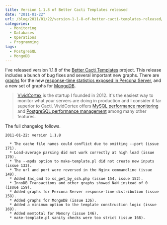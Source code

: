 ```yaml
---
title: Version 1.1.8 of Better Cacti Templates released
date: "2011-01-22"
url: /blog/2011/01/22/version-1-1-8-of-better-cacti-templates-released/
categories:
  - Monitoring
  - Databases
  - Operations
  - Programming
tags:
  - PostgreSQL
  - MongoDB
---
```

I've released version 1.1.8 of the [Better Cacti Templates](http://code.google.com/p/mysql-cacti-templates/) project. This release includes a bunch of bug fixes and several important new graphs. There are [graphs](http://code.google.com/p/mysql-cacti-templates/wiki/MySQLTemplates#MySQL_Query_Response_Time_%28Microseconds%29) for the new [response-time statistics exposed in Percona Server](http://www.percona.com/docs/wiki/percona-server:features:response_time_distribution), and a new set of graphs for [MongoDB](http://code.google.com/p/mysql-cacti-templates/wiki/MongoDBTemplates).

> [VividCortex](https://vividcortex.com/) is the startup I founded in 2012. It's the easiest way to monitor what
> your servers are doing in production and I consider it far superior to Cacti. VividCortex offers [MySQL performance
> monitoring](https://vividcortex.com/monitoring/mysql/) and [PostgreSQL
> performance management](https://vividcortex.com/monitoring/postgres/) among many
> other features.

The full changelog follows.

```
2011-01-22: version 1.1.8

  * The cache file names could conflict due to omitting --port (issue 171).
  * Load-average parsing did not work correctly at high load (issue 170).
  * The --mpds option to make-template.pl did not create new inputs (issue 133).
  * The url and port were reversed in the Nginx commandline (issue 149).
  * Added $nc_cmd to ss_get_by_ssh.php (issue 154, issue 152).
  * InnoDB Transactions and other graphs showed NaN instead of 0 (issue 159).
  * Added graphs for Percona Server response-time distribution (issue 158).
  * Added graphs for MongoDB (issue 136).
  * Added a minimum option to the template construction logic (issue 169).
  * Added memtotal for Memory (issue 146).
  * make-template.pl sanity checks were too strict (issue 168).
```


